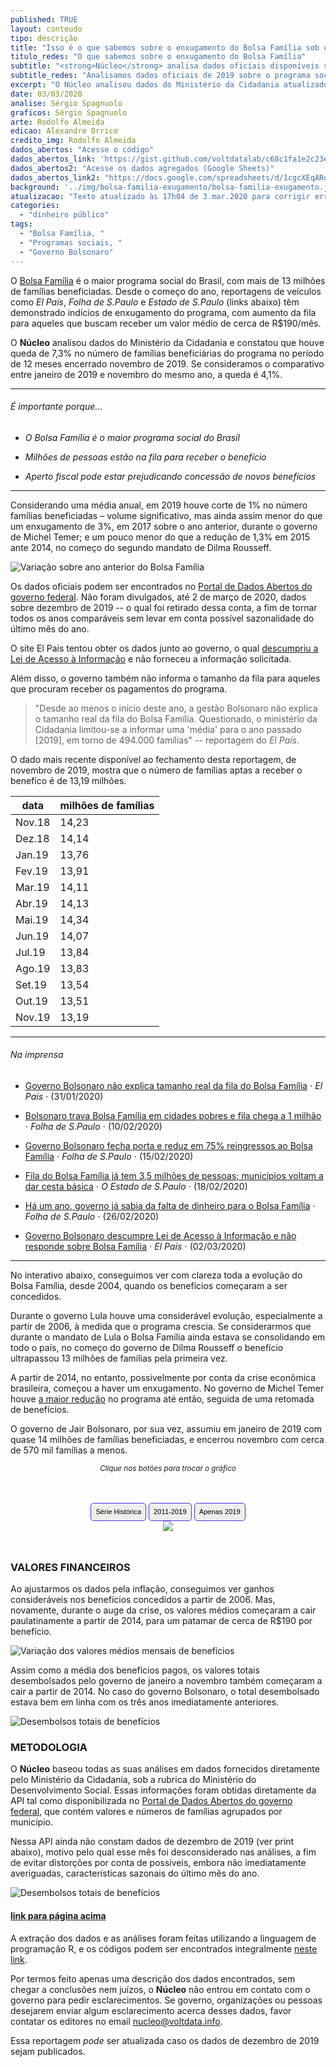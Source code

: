 ```yaml
---
published: TRUE
layout: conteudo
tipo: descrição
title: "Isso é o que sabemos sobre o enxugamento do Bolsa Família sob o governo Bolsonaro"
titulo_redes: "O que sabemos sobre o enxugamento do Bolsa Família"
subtitle: "<strong>Núcleo</strong> analisa dados oficiais disponíveis sobre o Bolsa Família para apurar o que aconteceu com o programa social sob o governo do presidente Jair Bolsonaro em 2019."
subtitle_redes: "Analisamos dados oficiais de 2019 sobre o programa social"
excerpt: "O Núcleo analisou dados do Ministério da Cidadania atualizados até novembro de 2019 e constatou que houve queda no número de beneficiários do programa nesse ano na ordem de 7,3% na comparação com novembro de 2018."
date: 03/03/2020
analise: Sérgio Spagnuolo
graficos: Sérgio Spagnuolo
arte: Rodolfo Almeida
edicao: Alexandre Orrico
credito_img: Rodolfo Almeida
dados_abertos: "Acesse o código"
dados_abertos_link: 'https://gist.github.com/voltdatalab/c68c1fa1e2c23e97c9ef1e69f296952a'
dados_abertos2: "Acesse os dados agregados (Google Sheets)"
dados_abertos_link2: "https://docs.google.com/spreadsheets/d/1cgcXEqARoq_cv17DqeKbibSMY84ZzGocm3uA8Iiqi9Y/edit?usp=sharing"
background: '../img/bolsa-familia-exugamento/bolsa-familia-exugamento.jpeg'
atualizacao: "Texto atualizado às 17h04 de 3.mar.2020 para corrigir erro de digitação no parágrafo imediatamente anterior à tabela: onde se lia 3,19 milhões, agora lê-se 13,19. "
categories:
  - "dinheiro público"
tags:
  - "Bolsa Família, "
  - "Programas sociais, "
  - "Governo Bolsonaro"
---
```


O [Bolsa Família](http://www.desenvolvimentosocial.gov.br/servicos/bolsa-familia/) é o maior programa social do Brasil, com mais de 13 milhões de famílias beneficiadas. Desde o começo do ano, reportagens de veículos como *El País*, *Folha de S.Paulo* e *Estado de S.Paulo* (links abaixo) têm demonstrado indícios de enxugamento do programa, com aumento da fila para aqueles que buscam receber um valor médio de cerca de R$190/mês.

O **Núcleo** analisou dados do Ministério da Cidadania e constatou que houve queda de 7,3% no número de famílias beneficiárias do programa no período de 12 meses encerrado novembro de 2019. Se consideramos o comparativo entre janeiro de 2019 e novembro do mesmo ano, a queda é 4,1%.

---

###### É importante porque...

- *O Bolsa Família é o maior programa social do Brasil*

- *Milhões de pessoas estão na fila para receber o benefício*

- *Aperto fiscal pode estar prejudicando concessão de novos benefícios*

---

Considerando uma média anual, em 2019 houve corte de 1% no número famílias beneficiadas – volume significativo, mas ainda assim menor do que um enxugamento de 3%, em 2017 sobre o ano anterior, durante o governo de Michel Temer; e um pouco menor do que a redução de 1,3% em 2015 ante 2014, no começo do segundo mandato de Dilma Rousseff.

![Variação sobre ano anterior do Bolsa Família](../img/bolsa-familia-exugamento/variacao_bolsa_familia.png)

Os dados oficiais podem ser encontrados no [Portal de Dados Abertos do governo federal](http://www.dados.gov.br/dataset/bolsa-familia-misocial). Não foram divulgados, até 2 de março de 2020, dados sobre dezembro de 2019 -- o qual foi retirado dessa conta, a fim de tornar todos os anos comparáveis sem levar em conta possível sazonalidade do último mês do ano.

O site El País tentou obter os dados junto ao governo, o qual [descumpriu a Lei de Acesso à Informação](https://brasil.elpais.com/politica/2020-03-02/governo-bolsonaro-descumpre-lei-de-acesso-a-informacao-e-nao-responde-sobre-bolsa-familia.html) e não forneceu a informação solicitada.

Além disso, o governo também não informa o tamanho da fila para aqueles que procuram receber os pagamentos do programa.

> "Desde ao menos o início deste ano, a gestão Bolsonaro não explica o tamanho real da fila do Bolsa Família. Questionado, o ministério da Cidadania limitou-se a informar uma 'média' para o ano passado [2019], em torno de 494.000 famílias" -- reportagem do *El País*.

O dado mais recente disponível ao fechamento desta reportagem, de novembro de 2019, mostra que o número de famílias aptas a receber o benefíco é de 13,19 milhões.

| data   | milhões de famílias|
|--------|--------------------|
| Nov.18 | 14,23              |
| Dez.18 | 14,14              |
| Jan.19 | 13,76              |
| Fev.19 | 13,91              |
| Mar.19 | 14,11              |
| Abr.19 | 14,13              |
| Mai.19 | 14,34              |
| Jun.19 | 14,07              |
| Jul.19 | 13,84              |
| Ago.19 | 13,83              |
| Set.19 | 13,54              |
| Out.19 | 13,51              |
| Nov.19 | 13,19              |

---

###### Na imprensa

* [Governo Bolsonaro não explica tamanho real da fila do Bolsa Família](https://brasil.elpais.com/brasil/2020-01-31/governo-bolsonaro-nao-explica-tamanho-real-da-fila-do-bolsa-familia.html) &sdot; *El País* &sdot; (31/01/2020)

* [Bolsonaro trava Bolsa Família em cidades pobres e fila chega a 1 milhão](https://www1.folha.uol.com.br/mercado/2020/02/bolsonaro-trava-bolsa-familia-em-cidades-pobres-e-fila-chega-a-1-milhao.shtml?origin=folha) &sdot; *Folha de S.Paulo* &sdot; (10/02/2020)

* [Governo Bolsonaro fecha porta e reduz em 75% reingressos ao Bolsa Família](https://www1.folha.uol.com.br/mercado/2020/02/governo-bolsonaro-fecha-porta-e-reduz-em-75-reingressos-ao-bolsa-familia.shtml) &sdot; *Folha de S.Paulo* &sdot; (15/02/2020)

* [Fila do Bolsa Família já tem 3,5 milhões de pessoas; municípios voltam a dar cesta básica](https://politica.estadao.com.br/noticias/geral,fila-do-bolsa-familia-ja-tem-3-5-milhoes-de-pessoas-municipios-voltam-a-dar-cesta-basica,70003201822) &sdot; *O Estado de S.Paulo* &sdot; (18/02/2020)

* [Há um ano, governo já sabia da falta de dinheiro para o Bolsa Família](https://www.poder360.com.br/midia/brasil-ve-midia-digital-crescer-e-331-veiculos-jornalisticos-serem-extintos/) &sdot; *Folha de S.Paulo* &sdot; (26/02/2020)

* [Governo Bolsonaro descumpre Lei de Acesso à Informação e não responde sobre Bolsa Família](https://brasil.elpais.com/politica/2020-03-02/governo-bolsonaro-descumpre-lei-de-acesso-a-informacao-e-nao-responde-sobre-bolsa-familia.html) &sdot; *El País* &sdot; (02/03/2020)


---

No interativo abaixo, conseguimos ver com clareza toda a evolução do Bolsa Família, desde 2004, quando os benefícios começaram a ser concedidos.

Durante o governo Lula houve uma considerável evolução, especialmente a partir de 2006, à medida que o programa crescia. Se considerarmos que durante o mandato de Lula o Bolsa Família ainda estava se consolidando em todo o país, no começo do governo de Dilma Rousseff o benefício ultrapassou 13 milhões de famílias pela primeira vez.

A partir de 2014, no entanto, possivelmente por conta da crise econômica brasileira, começou a haver um enxugamento. No governo de Michel Temer houve [a maior redução](https://noticias.uol.com.br/cotidiano/ultimas-noticias/2017/08/11/bolsa-familia-reduz-543-mil-beneficios-em-1-mes-programa-tem-maior-corte-da-historia.htm) no programa até então, seguida de uma retomada de benefícios.

O governo de Jair Bolsonaro, por sua vez, assumiu em janeiro de 2019 com quase 14 milhões de famílias beneficiadas, e encerrou novembro com cerca de 570 mil famílias a menos.


<p style="text-align:center"><i class="far fa-hand-pointer"></i> <small><em>Clique nos botões para trocar o gráfico</em></small></p>

<div id="content">
<div id="thumb_img" class="cf">
  <button class="active botao" onclick="changeimg('https://live.staticflickr.com/65535/49609800902_93b7b989f5_b.jpg',this);">Série Histórica
  </button>
  <button class="botao" onclick="changeimg('https://live.staticflickr.com/65535/49609028468_516f11c84d_b.jpg',this);">2011-2019
  </button>
  <button class="botao" onclick="changeimg('https://live.staticflickr.com/65535/49609544586_b4f941da92_b.jpg',this);">Apenas 2019
</button>
</div>
  <div id="featured_img">
    <img id="img" src="https://live.staticflickr.com/65535/49609800902_93b7b989f5_b.jpg">
  </div>
</div>

### VALORES FINANCEIROS

Ao ajustarmos os dados pela inflação, conseguimos ver ganhos consideráveis nos benefícios concedidos a partir de 2006. Mas, novamente, durante o auge da crise, os valores médios começaram a cair paulatinamente a partir de 2014, para um patamar de cerca de R$190 por benefício.

![Variação dos valores médios mensais de benefícios](../img/bolsa-familia-exugamento/valores_medios_anuais.png)

Assim como a média dos benefícios pagos, os valores totais desembolsados pelo governo de janeiro a novembro também começaram a cair a partir de 2014. No caso do governo Bolsonaro, o total desembolsado estava bem em linha com os três anos imediatamente anteriores.

![Desembolsos totais de benefícios](../img/bolsa-familia-exugamento/desembolsos_bf_anual.png)


### METODOLOGIA

O **Núcleo** baseou todas as suas análises em dados fornecidos diretamente pelo Ministério da Cidadania, sob a rubrica do Ministério do Desenvolvimento Social. Essas informações foram obtidas diretamente da API tal como disponibilizada no [Portal de Dados Abertos do governo federal](http://www.dados.gov.br/dataset/bolsa-familia-misocial), que contém valores e números de famílias agrupados por município.

Nessa API ainda não constam dados de dezembro de 2019 (ver print abaixo), motivo pelo qual esse mês foi desconsiderado nas análises, a fim de evitar distorções por conta de possíveis, embora não imediatamente averiguadas, características sazonais do último mês do ano.

![Desembolsos totais de benefícios](../img/bolsa-familia-exugamento/print_mds.png)

#### [link para página acima](http://bit.ly/2uL1KXh)

A extração dos dados e as análises foram feitas utilizando a linguagem de programação R, e os códigos podem ser encontrados integralmente [neste link](https://gist.github.com/voltdatalab/c68c1fa1e2c23e97c9ef1e69f296952a).

Por termos feito apenas uma descrição dos dados encontrados, sem chegar a conclusões nem juízos, o **Núcleo** não entrou em contato com o governo para pedir esclarecimentos. Se governo, organizações ou pessoas desejarem enviar algum esclarecimento acerca desses dados, favor contatar os editores no email [nucleo@voltdata.info](mailto:nucleo@voltdata.info).

Essa reportagem *pode* ser atualizada caso os dados de dezembro de 2019 sejam publicados.


<style>
.botao {
  border-radius: 5px;
  background-color: #eeeeee;
  padding: 5px 7px;
  font-size: 0.8em;
  line-height: 1.5em;
  border: 1px solid #4b31dd
}

.botao:hover {
  background-color: #4b31dd;
  color: #fff;
}

.cf:before, .cf:after {
	 content: "";
	 display: table;
}
 .cf:after {
	 clear: both;
}
 .cf {
	 zoom: 1;
}
 #content {
	 max-width: 650px;
	 margin: 3rem auto;
	 text-align: center;
}
 #featured_img img, #thumb_img img {
	 max-width: 100%;
}
 #thumb_img {
	 margin-top: 2%;
}
 #thumb_img img {
	 float: left;
	 max-width: 32%;
	 width: 32%;
	 cursor: pointer;
	 margin-right: 2%;
	 border: 2px solid #eee;
	 box-sizing: border-box;
}
 #thumb_img img.active {
	 border: 2px solid #cac6b8;
}
 #thumb_img img:last-child {
	 margin-right: 0;
}

</style>

<script>
function changeimg(url,e) {
  document.getElementById("img").src = url;
  let nodes = document.getElementById("thumb_img");
  let img_child = nodes.children;
  for (i = 0; i < img_child.length; i++) {
    img_child[i].classList.remove('active')
  }
  e.classList.add('active');

}
</script>
